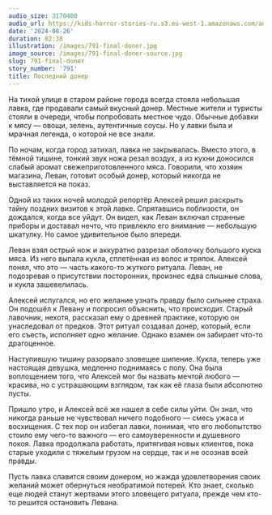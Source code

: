 ```yaml
---
audio_size: 3170400
audio_url: https://kids-horror-stories-ru.s3.eu-west-1.amazonaws.com/audio/791-final-doner.mp3
date: '2024-08-26'
duration: 02:38
illustration: /images/791-final-doner.jpg
image_source: /images/791-final-doner-source.jpg
slug: 791-final-doner
story_number: '791'
title: Последний донер
---
```


На тихой улице в старом районе города всегда стояла небольшая лавка, где продавали самый вкусный донер. Местные жители и туристы стояли в очереди, чтобы попробовать местное чудо. Обычные добавки к мясу — овощи, зелень, аутентичные соусы. Но у лавки была и мрачная легенда, о которой не все знали.

По ночам, когда город затихал, лавка не закрывалась. Вместо этого, в тёмной тишине, тонкий звук ножа резал воздух, а из кухни доносился слабый аромат свежеприготовленного мяса. Говорили, что хозяин магазина, Леван, готовит особый донер, который никогда не выставляется на показ.

Одной из таких ночей молодой репортёр Алексей решил раскрыть тайну поздних визитов к этой лавке. Спрятавшись поблизости, он дождался, когда все уйдут. Он видел, как Леван включал странные приборы и доставал нечто, что привлекло его внимание — небольшую шкатулку. Но самое удивительное было впереди.

Леван взял острый нож и аккуратно разрезал оболочку большого куска мяса. Из него выпала кукла, сплетённая из волос и тряпок. Алексей понял, что это — часть какого-то жуткого ритуала. Леван, не подозревая о присутствии посторонних, произнес едва слышные слова, и кукла зашевелилась.

Алексей испугался, но его желание узнать правду было сильнее страха. Он подошёл к Левану и попросил объяснить, что происходит. Старый лавочник, нехотя, рассказал ему о древней практике, которую он унаследовал от предков. Этот ритуал создавал донер, который, если его съесть, исполняет одно желание. Однако взамен он забирает что-то драгоценное.

Наступившую тишину разорвало зловещее шипение. Кукла, теперь уже настоящая девушка, медленно поднимаясь с полу. Она была воплощением того, что Алексей мог бы назвать мечтой любого — красива, но с устрашающим взглядом, так как её глаза были абсолютно пусты.

Пришло утро, и Алексей всё же нашел в себе силы уйти. Он знал, что никогда раньше не чувствовал ничего подобного — смесь ужаса и восхищения. С тех пор он избегал лавки, понимая, что его любопытство стоило ему чего-то важного — его самоуверенности и душевного покоя. Лавка продолжала работать, притягивая новых клиентов, пока старые уходили с тяжелым грузом на сердце, так и не осознав всей правды.

Пусть лавка славится своим донером, но жажда удовлетворения своих желаний может обернуться необратимой потерей. Кто знает, сколько еще людей станут жертвами этого зловещего ритуала, прежде чем кто-то решится остановить Левана.